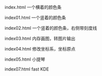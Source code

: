 index.html
一个横着的颜色条

index01.html
一个竖着的颜色条

index02.html
一个竖着的颜色条，右侧带刻度线

index03.html
内存画图，转图片输出

index04.html
修改坐标系，坐标原点

index05.html
小提琴

index07.html
fast KDE